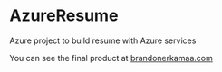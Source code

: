 # AzureResume
Azure project to build resume with Azure services

You can see the final product at [brandonerkamaa.com](brandonerkamaa.com)
